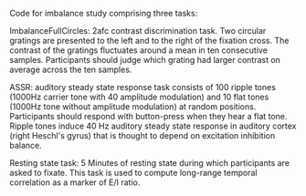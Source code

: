 Code for imbalance study comprising three tasks:

ImbalanceFullCircles: 2afc contrast discrimination task. Two circular gratings are presented to the left and to the right of the fixation cross. The contrast of the gratings fluctuates around a mean in ten consecutive samples. Participants should judge which grating had larger contrast on average across the ten samples.

ASSR: auditory steady state response task consists of 100 ripple tones (1000Hz carrier tone with 40 amplitude modulation) and 10 flat tones (1000Hz tone without amplitude modulation) at random positions. Participants should respond with button-press when they hear a flat tone. Ripple tones induce 40 Hz auditory steady state response in auditory cortex (right Heschl's gyrus) that is thought to depend on excitation inhibition balance.

Resting state task: 5 Minutes of resting state during which participants are asked to fixate. This task is used to compute long-range temporal correlation as a marker of E/I ratio.
